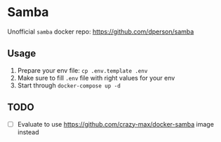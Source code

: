 # Samba

Unofficial `samba` docker repo: https://github.com/dperson/samba

## Usage

1. Prepare your env file: `cp .env.template .env`
2. Make sure to fill `.env` file with right values for your env
3. Start through `docker-compose up -d`

## TODO

- [ ] Evaluate to use https://github.com/crazy-max/docker-samba image instead

